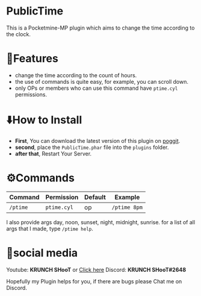 # PublicTime
This is a Pocketmine-MP plugin which aims to change the time according to the clock.

# 🔰Features
 - change the time according to the count of hours.
 - the use of commands is quite easy, for example, you can scroll down.
 - only OPs or members who can use this command have `ptime.cyl` permissions.
 
# ⬇️How to Install
 - **First**, You can download the latest version of this plugin on <a href="https://poggit.pmmp.io/r/https://poggit.pmmp.io/r/105135/PublicTime_dev-9.phar">poggit</a>.
 - **second**, place the `PublicTime.phar` file into the `plugins` folder.
 - **after that**, Restart Your Server.
 
# ⚙️Commands
| Command | Permission | Default | Example |
| --- | --- | --- | --- |
| `/ptime` | `ptime.cyl` |  op | ```/ptime 8pm``` |

I also provide args day, noon, sunset, night, midnight, sunrise.
for a list of all args that I made, type `/ptime help`.

# 👫social media

Youtube: **KRUNCH SHooT** or <a href="https://www.youtube.com/channel/UCP1GBwDvJ6qi6zE7paKURbw">Click here</a>
Discord: **KRUNCH SHooT#2648**

Hopefully my Plugin helps for you, if there are bugs please Chat me on Discord.
